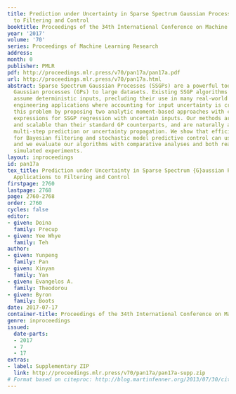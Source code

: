 ```yaml
---
title: Prediction under Uncertainty in Sparse Spectrum Gaussian Processes with Applications
  to Filtering and Control
booktitle: Proceedings of the 34th International Conference on Machine Learning
year: '2017'
volume: '70'
series: Proceedings of Machine Learning Research
address: 
month: 0
publisher: PMLR
pdf: http://proceedings.mlr.press/v70/pan17a/pan17a.pdf
url: http://proceedings.mlr.press/v70/pan17a.html
abstract: Sparse Spectrum Gaussian Processes (SSGPs) are a powerful tool for scaling
  Gaussian processes (GPs) to large datasets. Existing SSGP algorithms for regression
  assume deterministic inputs, precluding their use in many real-world robotics and
  engineering applications where accounting for input uncertainty is crucial. We address
  this problem by proposing two analytic moment-based approaches with closed-form
  expressions for SSGP regression with uncertain inputs. Our methods are more general
  and scalable than their standard GP counterparts, and are naturally applicable to
  multi-step prediction or uncertainty propagation. We show that efficient algorithms
  for Bayesian filtering and stochastic model predictive control can use these methods,
  and we evaluate our algorithms with comparative analyses and both real-world and
  simulated experiments.
layout: inproceedings
id: pan17a
tex_title: Prediction under Uncertainty in Sparse Spectrum {G}aussian Processes with
  Applications to Filtering and Control
firstpage: 2760
lastpage: 2768
page: 2760-2768
order: 2760
cycles: false
editor:
- given: Doina
  family: Precup
- given: Yee Whye
  family: Teh
author:
- given: Yunpeng
  family: Pan
- given: Xinyan
  family: Yan
- given: Evangelos A.
  family: Theodorou
- given: Byron
  family: Boots
date: 2017-07-17
container-title: Proceedings of the 34th International Conference on Machine Learning
genre: inproceedings
issued:
  date-parts:
  - 2017
  - 7
  - 17
extras:
- label: Supplementary ZIP
  link: http://proceedings.mlr.press/v70/pan17a/pan17a-supp.zip
# Format based on citeproc: http://blog.martinfenner.org/2013/07/30/citeproc-yaml-for-bibliographies/
---
```


